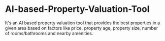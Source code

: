 # AI-based-Property-Valuation-Tool
It's an AI based property valuation tool that provides the best properties in a given area based on factors like price, property age, property size, number of rooms/bathrooms and nearby amenities.
